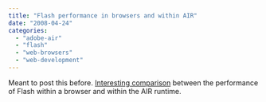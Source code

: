 ```yaml
---
title: "Flash performance in browsers and within AIR"
date: "2008-04-24"
categories: 
  - "adobe-air"
  - "flash"
  - "web-browsers"
  - "web-development"
---
```


Meant to post this before. [Interesting comparison](http://www.jamesward.org/wordpress/2008/04/10/bursting-bubbles/) between the performance of Flash within a browser and within the AIR runtime.
